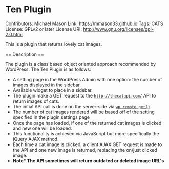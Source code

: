 # Ten Plugin
Contributors: Michael Mason
Link: https://mmason33.github.io
Tags: CATS
License: GPLv2 or later
License URI: http://www.gnu.org/licenses/gpl-2.0.html

This is a plugin that returns lovely cat images.

== Description ==

The plugin is a class based object oriented approach recommended by WordPress.
The Ten Plugin is as follows:
- A setting page in the WordPress Admin with one option: the number of images displayed in the sidebar.
- Available widget to place in a sidebar.
- The plugin make a GET request to the [`http://thecatapi.com/`](http://thecatapi.com/) API to return images of cats.
- The initial API call is done on the server-side via [`wp_remote_get()`](https://developer.wordpress.org/reference/functions/wp_remote_get/).
- The number of cat images rendered will be based off of the setting specified in the plugin settings page
- Once the page has loaded, if one of the returned cat images is clicked and new one will be loaded.
- This functionality is achieved via JavaScript but more specifically the jQuery AJAX method.
- Each time a cat image is clicked, a client AJAX GET request is made to the API and one new image is returned, replacing the on/just clicked image.
- __Note* The API sometimes will return outdated or deleted image URL's__
